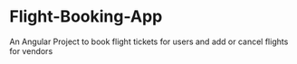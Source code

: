 # Flight-Booking-App
An Angular Project to book flight tickets for users and add or cancel flights for vendors 
